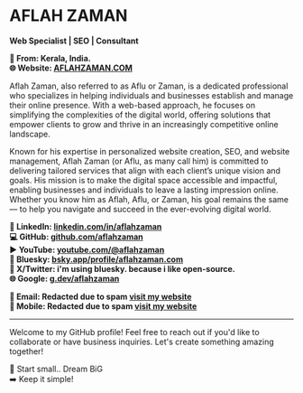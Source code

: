 # AFLAH ZAMAN  
**Web Specialist | SEO | Consultant**  

**📍 From: Kerala, India.**    
**🌐 Website: [AFLAHZAMAN.COM](https://aflahzaman.com/)**  

Aflah Zaman, also referred to as Aflu or Zaman, is a dedicated professional who specializes in helping individuals and businesses establish and manage their online presence. With a web-based approach, he focuses on simplifying the complexities of the digital world, offering solutions that empower clients to grow and thrive in an increasingly competitive online landscape.

Known for his expertise in personalized website creation, SEO, and website management, Aflah Zaman (or Aflu, as many call him) is committed to delivering tailored services that align with each client’s unique vision and goals. His mission is to make the digital space accessible and impactful, enabling businesses and individuals to leave a lasting impression online. Whether you know him as Aflah, Aflu, or Zaman, his goal remains the same — to help you navigate and succeed in the ever-evolving digital world.

**🪪 LinkedIn: [linkedin.com/in/aflahzaman](https://www.linkedin.com/in/aflahzaman)**  
**💻 GitHub: [github.com/aflahzaman](https://github.com/aflahzaman)**  
**▶️ YouTube: [youtube.com/@aflahzaman](https://www.youtube.com/@aflahzaman?sub_confirmation=1)**   
**🦋 Bluesky:  [bsky.app/profile/aflahzaman.com](https://bsky.app/profile/aflahzaman.com)**   
**🔗 X/Twitter: i'm using bluesky. because i like open-source.**      
**🌐 Google: [g.dev/aflahzaman](https://g.dev/aflahzaman)**   

**📧 Email: Redacted due to spam [visit my website](https://aflahzaman.com/)**   
**📱 Mobile: Redacted due to spam [visit my website](https://aflahzaman.com/)**   

---

Welcome to my GitHub profile! Feel free to reach out if you'd like to collaborate or have business inquiries. Let's create something amazing together!

🚀 Start small.. Dream BiG  
➡️ Keep it simple!

